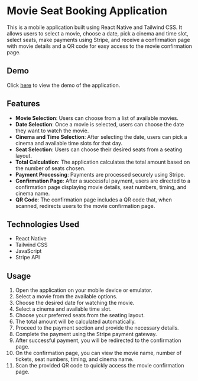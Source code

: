 # Movie Seat Booking Application

This is a mobile application built using React Native and Tailwind CSS. It allows users to select a movie, choose a date, pick a cinema and time slot, select seats, make payments using Stripe, and receive a confirmation page with movie details and a QR code for easy access to the movie confirmation page.

## Demo

Click [here](https://drive.google.com/file/d/1ztOofagiDEIECZVXECiwzVRfni1LkKCF/view?usp=sharing) to view the demo of the application.

## Features

- **Movie Selection**: Users can choose from a list of available movies.
- **Date Selection**: Once a movie is selected, users can choose the date they want to watch the movie.
- **Cinema and Time Selection**: After selecting the date, users can pick a cinema and available time slots for that day.
- **Seat Selection**: Users can choose their desired seats from a seating layout.
- **Total Calculation**: The application calculates the total amount based on the number of seats chosen.
- **Payment Processing**: Payments are processed securely using Stripe.
- **Confirmation Page**: After a successful payment, users are directed to a confirmation page displaying movie details, seat numbers, timing, and cinema name.
- **QR Code**: The confirmation page includes a QR code that, when scanned, redirects users to the movie confirmation page.

## Technologies Used

- React Native
- Tailwind CSS
- JavaScript
- Stripe API

## Usage

1. Open the application on your mobile device or emulator.
2. Select a movie from the available options.
3. Choose the desired date for watching the movie.
4. Select a cinema and available time slot.
5. Choose your preferred seats from the seating layout.
6. The total amount will be calculated automatically.
7. Proceed to the payment section and provide the necessary details.
8. Complete the payment using the Stripe payment gateway.
9. After successful payment, you will be redirected to the confirmation page.
10. On the confirmation page, you can view the movie name, number of tickets, seat numbers, timing, and cinema name.
11. Scan the provided QR code to quickly access the movie confirmation page.
